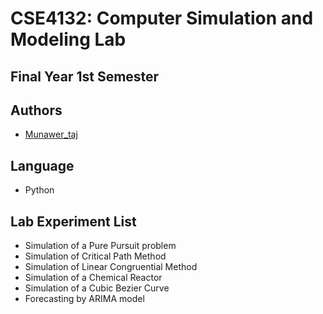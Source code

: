 # CSE4132: Computer Simulation and Modeling Lab

## Final Year 1st Semester

## Authors

- [Munawer_taj](https://https://github.com/Munawertaj)

## Language

- Python

## Lab Experiment List

- Simulation of a Pure Pursuit problem
- Simulation of Critical Path Method
- Simulation of Linear Congruential Method
- Simulation of a Chemical Reactor
- Simulation of a Cubic Bezier Curve
- Forecasting by ARIMA model
